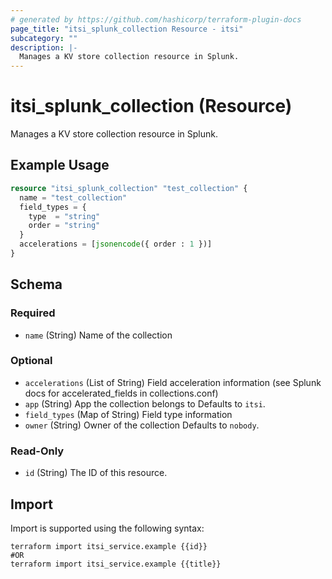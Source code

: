 ```yaml
---
# generated by https://github.com/hashicorp/terraform-plugin-docs
page_title: "itsi_splunk_collection Resource - itsi"
subcategory: ""
description: |-
  Manages a KV store collection resource in Splunk.
---
```


# itsi_splunk_collection (Resource)

Manages a KV store collection resource in Splunk.

## Example Usage

```terraform
resource "itsi_splunk_collection" "test_collection" {
  name = "test_collection"
  field_types = {
    type  = "string"
    order = "string"
  }
  accelerations = [jsonencode({ order : 1 })]
}
```

<!-- schema generated by tfplugindocs -->
## Schema

### Required

- `name` (String) Name of the collection

### Optional

- `accelerations` (List of String) Field acceleration information (see Splunk docs for accelerated_fields in collections.conf)
- `app` (String) App the collection belongs to Defaults to `itsi`.
- `field_types` (Map of String) Field type information
- `owner` (String) Owner of the collection Defaults to `nobody`.

### Read-Only

- `id` (String) The ID of this resource.

## Import

Import is supported using the following syntax:

```shell
terraform import itsi_service.example {{id}}
#OR
terraform import itsi_service.example {{title}}
```
